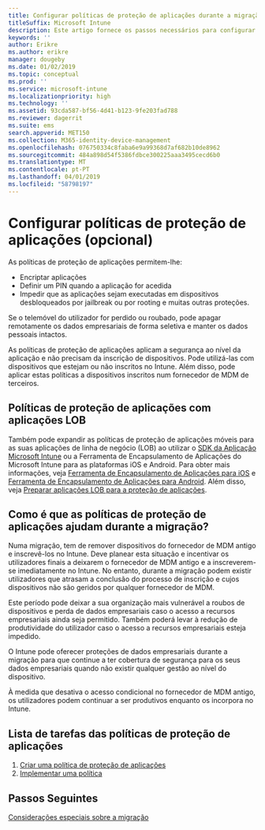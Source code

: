 ```yaml
---
title: Configurar políticas de proteção de aplicações durante a migração do Intune
titleSuffix: Microsoft Intune
description: Este artigo fornece os passos necessários para configurar as políticas de proteção de aplicações durante uma migração do Microsoft Intune.
keywords: ''
author: Erikre
ms.author: erikre
manager: dougeby
ms.date: 01/02/2019
ms.topic: conceptual
ms.prod: ''
ms.service: microsoft-intune
ms.localizationpriority: high
ms.technology: ''
ms.assetid: 93cda587-bf56-4d41-b123-9fe203fad788
ms.reviewer: dagerrit
ms.suite: ems
search.appverid: MET150
ms.collection: M365-identity-device-management
ms.openlocfilehash: 076750334c8faba6e9a99368d7af682b10de8962
ms.sourcegitcommit: 484a898d54f5386fdbce300225aaa3495cecd6b0
ms.translationtype: MT
ms.contentlocale: pt-PT
ms.lasthandoff: 04/01/2019
ms.locfileid: "58798197"
---
```

# <a name="configure-app-protection-policies-optional"></a>Configurar políticas de proteção de aplicações (opcional)


As políticas de proteção de aplicações permitem-lhe:
* Encriptar aplicações
* Definir um PIN quando a aplicação for acedida
* Impedir que as aplicações sejam executadas em dispositivos desbloqueados por jailbreak ou por rooting e muitas outras proteções.

Se o telemóvel do utilizador for perdido ou roubado, pode apagar remotamente os dados empresariais de forma seletiva e manter os dados pessoais intactos.

As políticas de proteção de aplicações aplicam a segurança ao nível da aplicação e não precisam da inscrição de dispositivos. Pode utilizá-las com dispositivos que estejam ou não inscritos no Intune. Além disso, pode aplicar estas políticas a dispositivos inscritos num fornecedor de MDM de terceiros.

## <a name="app-protection-policies-with-lob-apps"></a>Políticas de proteção de aplicações com aplicações LOB

Também pode expandir as políticas de proteção de aplicações móveis para as suas aplicações de linha de negócio (LOB) ao utilizar o [SDK da Aplicação Microsoft Intune](app-sdk-get-started.md) ou a Ferramenta de Encapsulamento de Aplicações do Microsoft Intune para as plataformas iOS e Android. Para obter mais informações, veja [Ferramenta de Encapsulamento de Aplicações para iOS](app-wrapper-prepare-ios.md) e [Ferramenta de Encapsulamento de Aplicações para Android](app-wrapper-prepare-android.md). Além disso, veja [Preparar aplicações LOB para a proteção de aplicações](apps-prepare-mobile-application-management.md).

## <a name="how-do-app-protection-policies-help-during-migration"></a>Como é que as políticas de proteção de aplicações ajudam durante a migração?

Numa migração, tem de remover dispositivos do fornecedor de MDM antigo e inscrevê-los no Intune. Deve planear esta situação e incentivar os utilizadores finais a deixarem o fornecedor de MDM antigo e a inscreverem-se imediatamente no Intune. No entanto, durante a migração podem existir utilizadores que atrasam a conclusão do processo de inscrição e cujos dispositivos não são geridos por qualquer fornecedor de MDM.

Este período pode deixar a sua organização mais vulnerável a roubos de dispositivos e perda de dados empresariais caso o acesso a recursos empresariais ainda seja permitido. Também poderá levar à redução de produtividade do utilizador caso o acesso a recursos empresariais esteja impedido.

O Intune pode oferecer proteções de dados empresariais durante a migração para que continue a ter cobertura de segurança para os seus dados empresariais quando não existir qualquer gestão ao nível do dispositivo.

À medida que desativa o acesso condicional no fornecedor de MDM antigo, os utilizadores podem continuar a ser produtivos enquanto os incorpora no Intune.

## <a name="task-list-for-app-protection-policies"></a>Lista de tarefas das políticas de proteção de aplicações

1. [Criar uma política de proteção de aplicações](app-protection-policies.md#create-an-app-protection-policy)
2. [Implementar uma política](app-protection-policies.md#deploy-a-policy-to-users)


## <a name="next-steps"></a>Passos Seguintes

[Considerações especiais sobre a migração](migration-guide-considerations.md)
